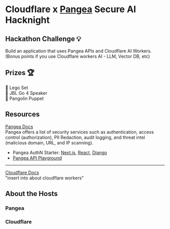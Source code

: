 # Cloudflare x [Pangea](https://pangea.cloud/?utm_source=github&utm_medium=cf-ai-hacknight) Secure AI Hacknight

## Hackathon Challenge 💡
Build an application that uses Pangea APIs and Cloudflare AI Workers. (Bonus points if you use Cloudflare workers AI - LLM, Vector DB, etc)

## Prizes 🏆
🥇 Lego Set \
🥈 JBL Go 4 Speaker \
🥉 Pangolin Puppet


## Resources
[Pangea Docs](https://pangea.cloud/docs/) \
Pangea offers a list of security services such as authentication, access control (authorization), PII Redaction, audit logging, and threat intel (malicious domain, URL, and IP scanning).

- Pangea AuthN Starter: [Next.js](https://github.com/pangeacyber/pangea-integration-nextjs-authn), [React](https://github.com/pangeacyber/react-authn-passkeys-template/), [Django](https://github.com/pangeacyber/pangea-django-authn-app)
- [Pangea API Playground](https://pangea.cloud/docs/api/)

---
[Cloudflare Docs](https://developers.cloudflare.com/workers-ai/) \
"insert into about cloudflare workers"

## About the Hosts
### Pangea

### Cloudflare